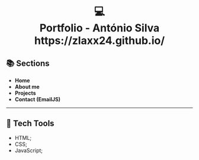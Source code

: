<h1 align="center">
  💻<br>Portfolio - António Silva
  <br>https://zlaxx24.github.io/
</h1> 

## 📚 Sections

- **Home** 
- **About me** 
- **Projects** 
- **Contact (EmailJS)** 
---

## 💼 Tech Tools

- HTML;
- CSS;
- JavaScript;
